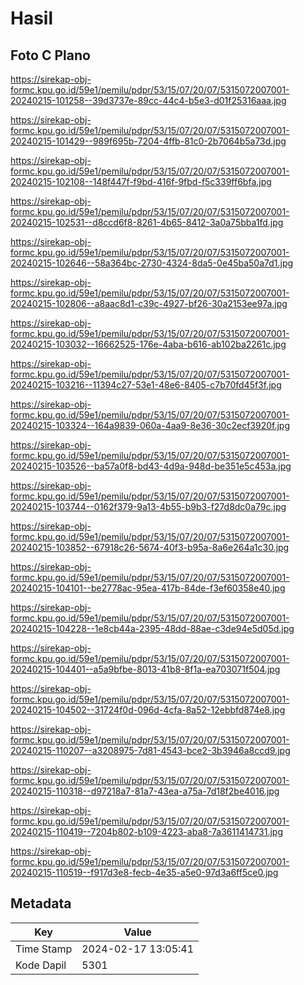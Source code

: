 # Hasil

## Foto C Plano

https://sirekap-obj-formc.kpu.go.id/59e1/pemilu/pdpr/53/15/07/20/07/5315072007001-20240215-101258--39d3737e-89cc-44c4-b5e3-d01f25316aaa.jpg

https://sirekap-obj-formc.kpu.go.id/59e1/pemilu/pdpr/53/15/07/20/07/5315072007001-20240215-101429--989f695b-7204-4ffb-81c0-2b7064b5a73d.jpg

https://sirekap-obj-formc.kpu.go.id/59e1/pemilu/pdpr/53/15/07/20/07/5315072007001-20240215-102108--148f447f-f9bd-416f-9fbd-f5c339ff6bfa.jpg

https://sirekap-obj-formc.kpu.go.id/59e1/pemilu/pdpr/53/15/07/20/07/5315072007001-20240215-102531--d8ccd6f8-8261-4b65-8412-3a0a75bba1fd.jpg

https://sirekap-obj-formc.kpu.go.id/59e1/pemilu/pdpr/53/15/07/20/07/5315072007001-20240215-102646--58a364bc-2730-4324-8da5-0e45ba50a7d1.jpg

https://sirekap-obj-formc.kpu.go.id/59e1/pemilu/pdpr/53/15/07/20/07/5315072007001-20240215-102806--a8aac8d1-c39c-4927-bf26-30a2153ee97a.jpg

https://sirekap-obj-formc.kpu.go.id/59e1/pemilu/pdpr/53/15/07/20/07/5315072007001-20240215-103032--16662525-176e-4aba-b616-ab102ba2261c.jpg

https://sirekap-obj-formc.kpu.go.id/59e1/pemilu/pdpr/53/15/07/20/07/5315072007001-20240215-103216--11394c27-53e1-48e6-8405-c7b70fd45f3f.jpg

https://sirekap-obj-formc.kpu.go.id/59e1/pemilu/pdpr/53/15/07/20/07/5315072007001-20240215-103324--164a9839-060a-4aa9-8e36-30c2ecf3920f.jpg

https://sirekap-obj-formc.kpu.go.id/59e1/pemilu/pdpr/53/15/07/20/07/5315072007001-20240215-103526--ba57a0f8-bd43-4d9a-948d-be351e5c453a.jpg

https://sirekap-obj-formc.kpu.go.id/59e1/pemilu/pdpr/53/15/07/20/07/5315072007001-20240215-103744--0162f379-9a13-4b55-b9b3-f27d8dc0a79c.jpg

https://sirekap-obj-formc.kpu.go.id/59e1/pemilu/pdpr/53/15/07/20/07/5315072007001-20240215-103852--67918c26-5674-40f3-b95a-8a6e264a1c30.jpg

https://sirekap-obj-formc.kpu.go.id/59e1/pemilu/pdpr/53/15/07/20/07/5315072007001-20240215-104101--be2778ac-95ea-417b-84de-f3ef60358e40.jpg

https://sirekap-obj-formc.kpu.go.id/59e1/pemilu/pdpr/53/15/07/20/07/5315072007001-20240215-104228--1e8cb44a-2395-48dd-88ae-c3de94e5d05d.jpg

https://sirekap-obj-formc.kpu.go.id/59e1/pemilu/pdpr/53/15/07/20/07/5315072007001-20240215-104401--a5a9bfbe-8013-41b8-8f1a-ea703071f504.jpg

https://sirekap-obj-formc.kpu.go.id/59e1/pemilu/pdpr/53/15/07/20/07/5315072007001-20240215-104502--31724f0d-096d-4cfa-8a52-12ebbfd874e8.jpg

https://sirekap-obj-formc.kpu.go.id/59e1/pemilu/pdpr/53/15/07/20/07/5315072007001-20240215-110207--a3208975-7d81-4543-bce2-3b3946a8ccd9.jpg

https://sirekap-obj-formc.kpu.go.id/59e1/pemilu/pdpr/53/15/07/20/07/5315072007001-20240215-110318--d97218a7-81a7-43ea-a75a-7d18f2be4016.jpg

https://sirekap-obj-formc.kpu.go.id/59e1/pemilu/pdpr/53/15/07/20/07/5315072007001-20240215-110419--7204b802-b109-4223-aba8-7a3611414731.jpg

https://sirekap-obj-formc.kpu.go.id/59e1/pemilu/pdpr/53/15/07/20/07/5315072007001-20240215-110519--f917d3e8-fecb-4e35-a5e0-97d3a6ff5ce0.jpg


## Metadata

| Key        | Value               |
| ---------- | ------------------- |
| Time Stamp | 2024-02-17 13:05:41 |
| Kode Dapil | 5301                |



